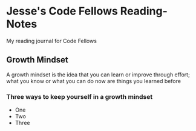 # **Jesse's Code Fellows Reading-Notes**
My reading journal for Code Fellows

## Growth Mindset

A growth mindset is the idea that you can learn or improve through effort; what you know or what you can do now are things you learned before

### Three ways to keep yourself in a growth mindset

* One
* Two
* Three
